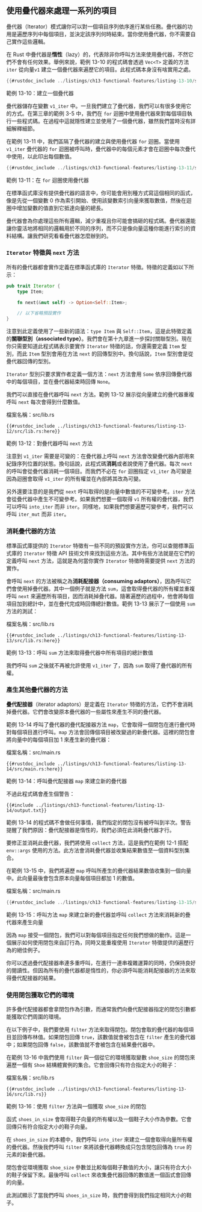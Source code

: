 ## 使用疊代器來處理一系列的項目

疊代器（Iterator）模式讓你可以對一個項目序列依序進行某些任務。疊代器的功用是遍歷序列中每個項目，並決定該序列何時結束。當你使用疊代器，你不需要自己實作這些邏輯。

在 Rust 中疊代器是**惰性**（lazy）的，代表除非你呼叫方法來使用疊代器，不然它們不會有任何效果。舉例來說，範例 13-10 的程式碼會透過 `Vec<T>` 定義的方法 `iter` 從向量`v1` 建立一個疊代器來遍歷它的項目。此程式碼本身沒有啥實用之處。

```rust
{{#rustdoc_include ../listings/ch13-functional-features/listing-13-10/src/main.rs:here}}
```

<span class="caption">範例 13-10：建立一個疊代器</span>

疊代器儲存在變數 `v1_iter` 中。一旦我們建立了疊代器，我們可以有很多使用它的方式。在第三章的範例 3-5 中，我們在 `for` 迴圈中使用疊代器來對每個項目執行一些程式碼。在過程中這就隱性建立並使用了一個疊代器，雖然我們當時沒有詳細解釋細節。

在範例 13-11 中，我們區隔了疊代器的建立與使用疊代器 `for` 迴圈。當使用 `v1_iter` 疊代器的 `for` 迴圈被呼叫時，疊代器中的每個元素才會在迴圈中每次疊代中使用，以此印出每個數值。

```rust
{{#rustdoc_include ../listings/ch13-functional-features/listing-13-11/src/main.rs:here}}
```

<span class="caption">範例 13-11：在 `for` 迴圈使用疊代器</span>

在標準函式庫沒有提供疊代器的語言中，你可能會用別種方式寫這個相同的函式，像是先從一個變數 0 作為索引開始、使用該變數索引向量來獲取數值，然後在迴圈中增加變數的值直到它抵達向量的總長。

疊代器會為你處理這些所有邏輯，減少重複且你可能會搞砸的程式碼。疊代器還能讓你靈活地將相同的邏輯用於不同的序列，而不只是像向量這種你能進行索引的資料結構。讓我們研究看看疊代器怎麼辦到的。

### `Iterator` 特徵與 `next` 方法

所有的疊代器都會實作定義在標準函式庫的 `Iterator` 特徵。特徵的定義如以下所示：

```rust
pub trait Iterator {
    type Item;

    fn next(&mut self) -> Option<Self::Item>;

    // 以下省略預設實作
}
```

注意到此定義使用了一些新的語法：`type Item` 與 `Self::Item`，這是此特徵定義的**關聯型別（associated type）**。我們會在第十九章進一步探討關聯型別。現在你只需要知道此程式碼表示要實作 `Iterator` 特徵的話，你還需要定義 `Item` 型別，而此 `Item` 型別會用在方法 `next` 的回傳型別中。換句話說，`Item` 型別會是從疊代器回傳的型別。

`Iterator` 型別只要求實作者定義一個方法：`next` 方法會用 `Some` 依序回傳疊代器中的每個項目，並在疊代器結束時回傳 `None`。

我們可以直接在疊代器呼叫 `next` 方法。範例 13-12 展示從向量建立的疊代器重複呼叫 `next` 每次會得到什麼數值。

<span class="filename">檔案名稱：src/lib.rs</span>

```rust,noplayground
{{#rustdoc_include ../listings/ch13-functional-features/listing-13-12/src/lib.rs:here}}
```

<span class="caption">範例 13-12：對疊代器呼叫 `next` 方法</span>

注意到 `v1_iter` 需要是可變的：在疊代器上呼叫 `next` 方法會改變疊代器內部用來紀錄序列位置的狀態。換句話說，此程式碼**消耗**或者說使用了疊代器。每次 `next` 的呼叫會從疊代器消耗一個項目。而我們不必在 `for` 迴圈指定 `v1_iter` 為可變是因為迴圈會取得 `v1_iter` 的所有權並在內部將其改為可變。

另外還要注意的是我們從 `next` 呼叫取得的是向量中數值的不可變參考。`iter` 方法會從疊代器中產生不可變參考。如果我們想要一個取得 `v1` 所有權的疊代器，我們可以呼叫 `into_iter` 而非 `iter`。同樣地，如果我們想要遍歷可變參考，我們可以呼叫 `iter_mut` 而非 `iter`。

### 消耗疊代器的方法

標準函式庫提供的 `Iterator` 特徵有一些不同的預設實作方法，你可以查閱標準函式庫的 `Iterator` 特徵 API 技術文件來找到這些方法。其中有些方法就是在它們的定義呼叫 `next` 方法，這就是為何當你實作 `Iterator` 特徵時需要提供 `next` 方法的實作。

會呼叫 `next` 的方法被稱之為**消耗配接器（consuming adaptors）**，因為呼叫它們會使用掉疊代器。其中一個例子就是方法 `sum`，這會取得疊代器的所有權並重複呼叫 `next` 來遍歷所有項目，因而消耗掉疊代器。隨著遍歷的過程中，他會將每個項目加到總計中，並在疊代完成時回傳總計數值。範例 13-13 展示了一個使用 `sum` 方法的測試：

<span class="filename">檔案名稱：src/lib.rs</span>

```rust,noplayground
{{#rustdoc_include ../listings/ch13-functional-features/listing-13-13/src/lib.rs:here}}
```

<span class="caption">範例 13-13：呼叫 `sum` 方法來取得疊代器中所有項目的總計數值</span>

我們呼叫 `sum` 之後就不再被允許使用 `v1_iter` 了，因為 `sum` 取得了疊代器的所有權。

### 產生其他疊代器的方法

**疊代配接器**（iterator adaptors）是定義在 `Iterator` 特徵的方法，它們不會消耗掉疊代器。它們會改變原本疊代器的一些屬性來產生不同的疊代器。

範例 13-14 呼叫了疊代器的疊代配接器方法 `map`，它會取得一個閉包在進行疊代時對每個項目進行呼叫。`map` 方法會回傳個項目被改變過的新疊代器。這裡的閉包會將向量中的每個項目加 1 來產生新的疊代器：

<span class="filename">檔案名稱：src/main.rs</span>

```rust,not_desired_behavior
{{#rustdoc_include ../listings/ch13-functional-features/listing-13-14/src/main.rs:here}}
```

<span class="caption">範例 13-14：呼叫疊代配接器 `map` 來建立新的疊代器</span>

不過此程式碼會產生個警告：

```console
{{#include ../listings/ch13-functional-features/listing-13-14/output.txt}}
```

範例 13-14 的程式碼不會做任何事情，我們指定的閉包沒有被呼叫到半次。警告提醒了我們原因：疊代配接器是惰性的，我們必須在此消耗疊代器才行。

要修正並消耗此疊代器，我們將使用 `collect` 方法，這是我們在範例 12-1 搭配 `env::args` 使用的方法。此方法會消耗疊代器並收集結果數值至一個資料型別集合。

在範例 13-15 中，我們將遍歷 `map` 呼叫所產生的疊代器結果數值收集到一個向量中。此向量最後會包含原本向量每個項目都加 1 的數值。

<span class="filename">檔案名稱：src/main.rs</span>

```rust
{{#rustdoc_include ../listings/ch13-functional-features/listing-13-15/src/main.rs:here}}
```

<span class="caption">範例 13-15：呼叫方法 `map` 來建立新的疊代器並呼叫 `collect` 方法來消耗新的疊代器來產生向量</span>

因為 `map` 接受一個閉包，我們可以對每個項目指定任何我們想做的動作。這是一個展示如何使用閉包來自訂行為，同時又能重複使用 `Iterator` 特徵提供的遍歷行為的絕佳例子。

你可以透過疊代配接器串連多重呼叫，在進行一連串複雜運算的同時，仍保持良好的閱讀性。但因為所有的疊代器都是惰性的，你必須呼叫能消耗配接器的方法來取得疊代配接器的結果。

### 使用閉包獲取它們的環境

許多疊代配接器都會拿閉包作為引數，而通常我們向疊代配接器指定的閉包引數都能獲取它們周圍的環境。

在以下例子中，我們要使用 `filter` 方法來取得閉包。閉包會取的疊代器的每個項目並回傳布林值。如果閉包回傳 `true`，該數值就會被包含在 `filter` 產生的疊代器中；如果閉包回傳 `false`，該數值就不會被包含在結果疊代器中。

在範例 13-16 中我們使用 `filter` 與一個從它的環境獲取變數 `shoe_size` 的閉包來遍歷一個有 `Shoe` 結構體實例的集合。它會回傳只有符合指定大小的鞋子：

<span class="filename">檔案名稱：src/lib.rs</span>

```rust,noplayground
{{#rustdoc_include ../listings/ch13-functional-features/listing-13-16/src/lib.rs}}
```

<span class="caption">範例 13-16：使用 `filter` 方法與一個獲取 `shoe_size` 的閉包</span>

函式 `shoes_in_size` 會取得鞋子向量的所有權以及一個鞋子大小作為參數。它會回傳只有符合指定大小的鞋子向量。

在 `shoes_in_size` 的本體中，我們呼叫 `into_iter` 來建立一個會取得向量所有權的疊代器。然後我們呼叫 `filter` 來將該疊代器轉換成只包含閉包回傳為 `true` 的元素的新疊代器。

閉包會從環境獲取 `shoe_size` 參數並比較每個鞋子數值的大小，讓只有符合大小的鞋子保留下來。最後呼叫 `collect` 來收集疊代器回傳的數值進一個函式會回傳的向量。

此測試顯示了當我們呼叫 `shoes_in_size` 時，我們會得到我們指定相同大小的鞋子。
